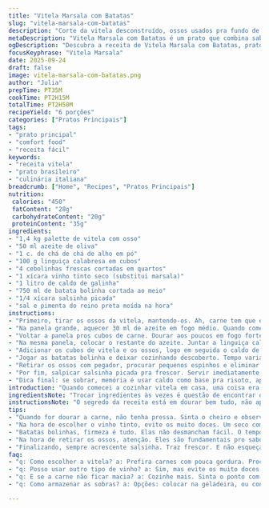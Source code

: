 ```yaml
---
title: "Vitela Marsala com Batatas"
slug: "vitela-marsala-com-batatas"
description: "Corte da vitela desconstruído, ossos usados pra fundo de sabor. Dourar tudo na mesma panela pra extrair gostos intensos. Marsala substituído por vinho tinto seco, deixa o prato mais brasileiro com toque ácido. Batatas rattes trocadas por batata bolinha, firmeza ideal. Cozimento lento pra carne ficar macia, quase derretendo. Chá de alho substitui a coriandra, combinação surpreendente e mais comum aqui. Chorizo vira linguiça calabresa, tempero mais familiar e picante. Acompanhado de couve refogada na manteiga, prato rústico e completo. Sem pressa, usar aroma e textura como guia, não relógio. Resultado final com caldo encorpado, carne suculenta e batatas macias, visual vibrante e cheiro que anuncia festa."
metaDescription: "Vitela Marsala com Batatas é um prato que combina sabores intensos e aconchego, perfeito para reunir a família à mesa."
ogDescription: "Descubra a receita de Vitela Marsala com Batatas, pratos que trazem tradições e sabores brasileiros à sua mesa."
focusKeyphrase: "Vitela Marsala"
date: 2025-09-24
draft: false
image: vitela-marsala-com-batatas.png
author: "Julia"
prepTime: PT35M
cookTime: PT2H15M
totalTime: PT2H50M
recipeYield: "6 porções"
categories: ["Pratos Principais"]
tags:
- "prato principal"
- "comfort food"
- "receita fácil"
keywords:
- "receita vitela"
- "prato brasileiro"
- "culinária italiana"
breadcrumb: ["Home", "Recipes", "Pratos Principais"]
nutrition: 
 calories: "450"
 fatContent: "28g"
 carbohydrateContent: "20g"
 proteinContent: "35g"
ingredients:
- "1,4 kg palette de vitela com osso"
- "50 ml azeite de oliva"
- "1 c. de chá de chá de alho em pó"
- "100 g linguiça calabresa em cubos"
- "4 cebolinhas frescas cortadas em quartos"
- "1 xícara vinho tinto seco (substitui marsala)"
- "1 litro de caldo de galinha"
- "750 ml de batata bolinha cortada ao meio"
- "1/4 xícara salsinha picada"
- "sal e pimenta do reino preta moída na hora"
instructions:
- "Primeiro, tirar os ossos da vitela, mantendo-os. Ah, carne tem que estar quase sem gordura aparente. Pittar em cubos grandes. Ossos vão pro fogo primeiro, essa é a base do sabor."
- "Na panela grande, aquecer 30 ml de azeite em fogo médio. Quando começar a chiar, jogar os ossos pra dourar, mexer ocasionalmente, até ficarem caramelizados, uns 12 minutos. Reservar em um prato – trava o sabor dessa forma."
- "Voltar a panela pros cubos de carne. Dourar aos poucos em fogo forte, virando pra cor uniforme. Cuidado pra não lotar e cozinhar no vapor. Acrescentar o chá de alho, sal e pimenta. Reservar separado para não soltar líquido e perder cor."
- "Na mesma panela, colocar o restante do azeite. Juntar a linguiça calabresa e cebolinhas. Fritar até começar a ficar crocante e caramelizado, aromas intensificando. Deglacear com o vinho tinto, raspando o fundo pra soltar tudo. Deixar reduzir um pouco até o cheiro do álcool sumir – isso é crucial pra não ficar amargo."
- "Adicionar os cubos de vitela e os ossos, logo em seguida o caldo de galinha fervente. Aumentar fogo até primeiro borbulhar, baixar pro mínimo e tampar. Cozinhar por cerca de 1h05 até sentir a textura da carne começar a ceder. Testar com garfo, deve entrar quase sem resistência."
- "Jogar as batatas bolinha e deixar cozinhando descoberto. Tempo varia, se batata amolecer rápido, desligar. Fique de olho, batata virar purê é erro clássico. Cerca de 40 minutos, mexendo delicadamente pra não desmanchar nada."
- "Retirar os ossos com pegador, procurar pequenos espinhos e eliminar qualquer surpresa desagradável. Corrigir sal e pimenta, o caldo deve estar concentrado e saboroso."
- "Por fim, salpicar salsinha picada pra frescor. Servir imediatamente com couve refogada na manteiga ou espinafre refogado, equilíbrio perfeito entre abrazo rústico e toque verde."
- "Dica final: se sobrar, memória é usar caldo como base pra risoto, aproveita tudo sem desperdício. Carne fria pode endurecer, prefira consumir logo, ou reutilizar."
introduction: "Quando comecei a cozinhar vitela em casa, uma coisa era clara: não tem atalho pra pegar sabor intenso e textura macia. Aí o marsala tradicional brasileiro às vezes falta, o tinto tem personalidade, vira um braço forte no prato. Manter os ossos junta toda a definição do caldo, aquele perfume terroso que enlouquece. Batatas bolinha substituem as rattes, porque aqui é o que encontro com firmeza na feira, e funcionam demais. Linguiça dá um toque conhecido do Brasil, foge do chorizo importado, e a pimenta do reino ao invés da coriandra me ajuda a trazer o calor que a língua aqui ama. Aprendi na marra, errando batata cozida demais e carne dura. Deixei o cozimento mais longo, mas sempre atento à textura, porque nem só o relógio manda. Resultado que lembra panela da mãe, mas com conversa moderna."
ingredientsNote: "Trocar ingredientes às vezes é questão de encontrar o que está na despensa. Marsala tem substituto que mantém a acidez e a doçura natural: vinho tinto seco. A linguiça calabresa é mais fácil de achar que chorizo e dá aquele caráter picante que não deixa a receita sem graça; não corta a gordura da mesma forma, então fica mais rico. Chá de alho no lugar da coriandra traz um aroma diferente, mais próximo do que temos no Brasil e agrada bastante por firmar como tempero único, evita confusões em família. Batata bolinha suporta bem o cozimento e tem a casca fina, dá textura firme mas macia. Se tiver problemas com caldo pouco espesso, pode engrossar no final com um dedo de farinha dissolvida no caldo frio, mexendo bem para não empelotar – truque da cozinha rápida. Sal e pimenta pro final porque assim você controla melhor."
instructionsNote: "O segredo da receita está em dourar bem tudo, não apressar o processo. Ossos, carne, linguiça e cebola – cada um na sua vez – extrair os sucos melhora demais a complexidade do prato. Evite mexer enquanto carameliza; som do chiado forte indica que está limpando o gosto cru e hidratando a panela para deglacear depois. Deglacear com vinho tinto no fogo certo evita que o cheiro alcoólico domine. Cozinhar com tampa fechada a maior parte do tempo mantém a temperatura estável e umidade no ponto. Depois, abrir para cozinhar as batatas deixa que os líquidos evaporem e o caldo engrosse naturalmente. Use teste do garfo para saber ponto da carne e das batatas; paciência é o que manda aqui. Na hora de retirar ossos, cuidado para não deixar fragmentos ou cartilagens que dificulte o consumo. Finalizar com ervas frescas sempre eleva, mas nada substitui o cheiro liberado pela carne cozida com a linguiça e o vinho casando tudo."
tips:
- "Quando for dourar a carne, não tenha pressa. Sinta o cheiro e observe a cor mudar. Essa parte é crucial pra deixar tudo bem saboroso. Se você encher a panela, a carne vai soltar água. Isso é erro comum. Pode deixar tudo no fogo. Silêncio e paciência são suas melhores amigas."
- "Na hora de escolher o vinho tinto, evite os muito doces. Um seco combina melhor. O álcool precisa evaporar. Isso tira o sabor amargo. Deglacear bem ajuda. É o que traz os sabores que grudam no fundo da panela. Cheiro bom vem disso."
- "Batatas bolinhas, firmeza é tudo. Elas não desmancham fácil. O tempo de cozimento é variável, então fique atento. Quando o garfo entrar com pouca resistência, está no ponto. Um erro clássico? Deixar virar purê. Mexa devagar e com cuidado."
- "Na hora de retirar os ossos, atenção. Eles são fundamentais pro sabor, mas pequenas partes podem ficar. Use um pegador e verifique. O caldo deve estar bem concentrado. A textura é tudo. Se sentir que tá ralo, pode engrossar com um pouco de farinha dissolvida no caldo."
- "Finalizando, sempre acrescente salsinha. Traz frescor. E não esqueça da couve refogada. Isso é tradição. O verde equilibra. Um toque no prato que faz a diferença. Aroma e cor sempre importam."
faq:
- "q: Como escolher a vitela? a: Prefira carnes com pouca gordura. Procure a carne fresca. A textura dela vai influenciar no resultado final."
- "q: Posso usar outro tipo de vinho? a: Sim, mas evite os muito doces. Um vinho seco traz o equilíbrio certo. O sabor fica bom."
- "q: E se a carne não ficar macia? a: Cozinhe mais. Sinta o ponto com o garfo. Paciente sempre é melhor. A textura deve ceder."
- "q: Como armazenar as sobras? a: Opções: colocar na geladeira, ou congelar. A carne pode endurecer se não for bem guardada. Consuma rápido."

---
```

